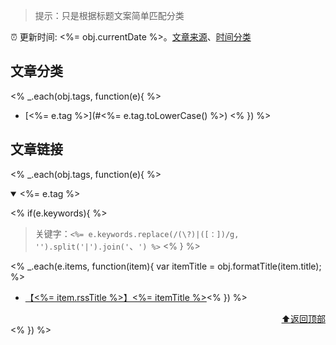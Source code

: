 > 提示：只是根据标题文案简单匹配分类

:alarm_clock: 更新时间: <%= obj.currentDate %>。[文章来源](./README.md)、[时间分类](./TIMELINE.md)

## 文章分类
<% _.each(obj.tags, function(e){ %>
- [<%= e.tag %>](#<%= e.tag.toLowerCase() %>) <% }) %>

## 文章链接
<% _.each(obj.tags, function(e){ %>
<details open>
<summary id="<%= e.tag.toLowerCase() %>">
 <%= e.tag %>
</summary>
<p></p>

<% if(e.keywords){ %>
> 关键字：`<%= e.keywords.replace(/(\?)|([：])/g, '').split('|').join('`、`') %>`
<% } %>

<% _.each(e.items, function(item){ var itemTitle = obj.formatTitle(item.title); %>
- [【<%= item.rssTitle %>】<%= itemTitle %>](<%= item.link %>)<% }) %>

<div align="right"><a href="#文章分类">⬆返回顶部</a></div>
</details>
<% }) %>
